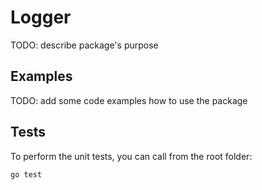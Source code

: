 # Logger

TODO: describe package's purpose

## Examples

TODO: add some code examples how to use the package

## Tests

To perform the unit tests, you can call from the root folder:
```
go test
```
